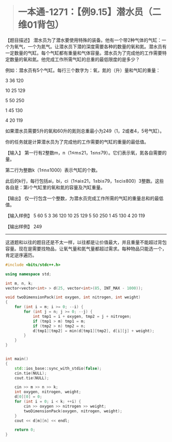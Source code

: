 > # 一本通-1271：【例9.15】潜水员（二维01背包）

【题目描述】
潜水员为了潜水要使用特殊的装备。他有一个带2种气体的气缸：一个为氧气，一个为氮气。让潜水员下潜的深度需要各种的数量的氧和氮。潜水员有一定数量的气缸。每个气缸都有重量和气体容量。潜水员为了完成他的工作需要特定数量的氧和氮。他完成工作所需气缸的总重的最低限度的是多少？

例如：潜水员有5个气缸。每行三个数字为：氧，氮的（升）量和气缸的重量：

3 36 120

10 25 129

5 50 250

1 45 130

4 20 119

如果潜水员需要5升的氧和60升的氮则总重最小为249（1，2或者4，5号气缸）。

你的任务就是计算潜水员为了完成他的工作需要的气缸的重量的最低值。

【输入】
第一行有2整数m，n（1≤m≤21，1≤n≤79）。它们表示氧，氮各自需要的量。

第二行为整数k（1≤n≤1000）表示气缸的个数。

此后的k行，每行包括ai，bi，ci（1≤ai≤21，1≤bi≤79，1≤ci≤800）3整数。这些各自是：第i个气缸里的氧和氮的容量及汽缸重量。

【输出】
仅一行包含一个整数，为潜水员完成工作所需的气缸的重量总和的最低值。

【输入样例】
5 60
5
3 36 120
10 25 129
5 50 250
1 45 130
4 20 119

【输出样例】
249

-----

这道题和以往的题目还是不太一样，以往都是让价值最大，并且重量不能超过背包容量。现在是需要找物品，让氧气量和氮气量都超过需求。每种物品只能选一个，肯定逆序遍历。

```c++
#include <bits/stdc++.h>

using namespace std;

int m, n, k;
vector<vector<int> > d(25, vector<int>(85, INT_MAX - 1000));

void twoDimensionPack(int oxygen, int nitrogen, int weight)
{
	for (int i = m; i >= 0; --i) {
		for (int j = n; j >= 0; --j) {
			int tmp1 = i + oxygen, tmp2 = j + nitrogen;
			if (tmp1 > m) tmp1 = m;
			if (tmp2 > n) tmp2 = n;
			d[tmp1][tmp2] = min(d[tmp1][tmp2], d[i][j] + weight);
		}
	}
}


int main()
{
	std::ios_base::sync_with_stdio(false);
	cin.tie(NULL);
	cout.tie(NULL);

	cin >> m >> n >> k;
	int oxygen, nitrogen, weight;
	d[0][0] = 0;
	for (int i = 0; i < k; ++i) {
		cin >> oxygen >> nitrogen >> weight;
		twoDimensionPack(oxygen, nitrogen, weight);
	}
	cout << d[m][n] << endl;

	return 0;
}
```

